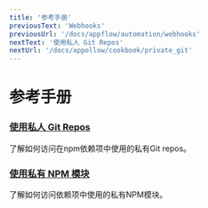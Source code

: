 ```yaml
---
title: '参考手册'
previousText: 'Webhooks'
previousUrl: '/docs/appflow/automation/webhooks'
nextText: '使用私人 Git Repos'
nextUrl: '/docs/appollow/cookbook/private_git'
---
```


# 参考手册

### [使用私人 Git Repos](/docs/appollow/cookbook/private_git)

了解如何访问在npm依赖项中使用的私有Git repos。

### [使用私有 NPM 模块](/docs/appflow/cookbook/private_npm)

了解如何访问依赖项中使用的私有NPM模块。